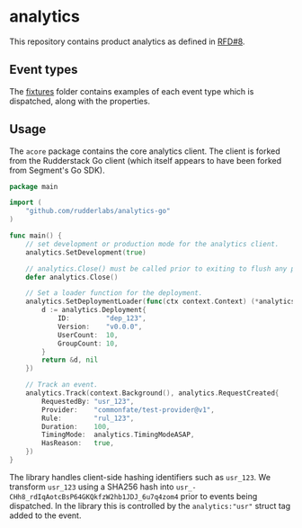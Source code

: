# analytics

This repository contains product analytics as defined in [RFD#8](https://github.com/common-fate/rfds/discussions/8).

## Event types

The [fixtures](./fixtures/) folder contains examples of each event type which is dispatched, along with the properties.

## Usage

The `acore` package contains the core analytics client. The client is forked from the Rudderstack Go client (which itself appears to have been forked from Segment's Go SDK).

```go
package main

import (
    "github.com/rudderlabs/analytics-go"
)

func main() {
    // set development or production mode for the analytics client.
    analytics.SetDevelopment(true)

    // analytics.Close() must be called prior to exiting to flush any pending messages.
	defer analytics.Close()

    // Set a loader function for the deployment.
	analytics.SetDeploymentLoader(func(ctx context.Context) (*analytics.Deployment, error) {
		d := analytics.Deployment{
			ID:         "dep_123",
			Version:    "v0.0.0",
			UserCount:  10,
			GroupCount: 10,
		}
		return &d, nil
	})

    // Track an event.
	analytics.Track(context.Background(), analytics.RequestCreated{
		RequestedBy: "usr_123",
		Provider:    "commonfate/test-provider@v1",
		Rule:        "rul_123",
		Duration:    100,
		TimingMode:  analytics.TimingModeASAP,
		HasReason:   true,
	})
}
```

The library handles client-side hashing identifiers such as `usr_123`. We transform `usr_123` using a SHA256 hash into `usr_-CHh8_rdIqAotcBsP64GKQkfzW2hb1JDJ_6u7q4zom4` prior to events being dispatched. In the library this is controlled by the `analytics:"usr"` struct tag added to the event.
